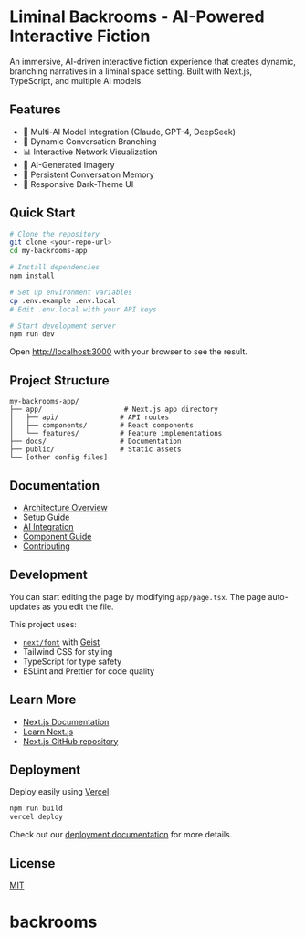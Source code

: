 # Liminal Backrooms - AI-Powered Interactive Fiction

An immersive, AI-driven interactive fiction experience that creates dynamic, branching narratives in a liminal space setting. Built with Next.js, TypeScript, and multiple AI models.

## Features

- 🤖 Multi-AI Model Integration (Claude, GPT-4, DeepSeek)
- 🌳 Dynamic Conversation Branching
- 📊 Interactive Network Visualization
- 🎨 AI-Generated Imagery
- 💾 Persistent Conversation Memory
- 📱 Responsive Dark-Theme UI

## Quick Start

```bash
# Clone the repository
git clone <your-repo-url>
cd my-backrooms-app

# Install dependencies
npm install

# Set up environment variables
cp .env.example .env.local
# Edit .env.local with your API keys

# Start development server
npm run dev
```

Open [http://localhost:3000](http://localhost:3000) with your browser to see the result.

## Project Structure

```
my-backrooms-app/
├── app/                    # Next.js app directory
│   ├── api/               # API routes
│   ├── components/        # React components
│   └── features/          # Feature implementations
├── docs/                  # Documentation
├── public/                # Static assets
└── [other config files]
```

## Documentation

- [Architecture Overview](docs/ARCHITECTURE.md)
- [Setup Guide](docs/SETUP.md)
- [AI Integration](docs/api/AI_INTEGRATION.md)
- [Component Guide](docs/components/COMPONENT_GUIDE.md)
- [Contributing](docs/dev/CONTRIBUTING.md)

## Development

You can start editing the page by modifying `app/page.tsx`. The page auto-updates as you edit the file.

This project uses:
- [`next/font`](https://nextjs.org/docs/app/building-your-application/optimizing/fonts) with [Geist](https://vercel.com/font)
- Tailwind CSS for styling
- TypeScript for type safety
- ESLint and Prettier for code quality

## Learn More

- [Next.js Documentation](https://nextjs.org/docs)
- [Learn Next.js](https://nextjs.org/learn)
- [Next.js GitHub repository](https://github.com/vercel/next.js)

## Deployment

Deploy easily using [Vercel](https://vercel.com/new?utm_medium=default-template&filter=next.js&utm_source=create-next-app&utm_campaign=create-next-app-readme):

```bash
npm run build
vercel deploy
```

Check out our [deployment documentation](docs/ops/DEPLOYMENT.md) for more details.

## License

[MIT](LICENSE)
# backrooms
